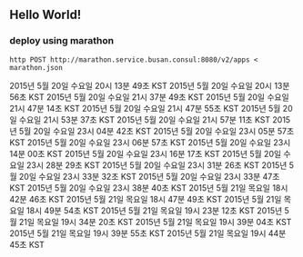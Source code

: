 ## Hello World!

### deploy using marathon

```
http POST http://marathon.service.busan.consul:8080/v2/apps < marathon.json
```
2015년 5월 20일 수요일 20시 13분 49초 KST
2015년 5월 20일 수요일 20시 13분 56초 KST
2015년 5월 20일 수요일 21시 37분 49초 KST
2015년 5월 20일 수요일 21시 47분 14초 KST
2015년 5월 20일 수요일 21시 47분 55초 KST
2015년 5월 20일 수요일 21시 53분 37초 KST
2015년 5월 20일 수요일 21시 57분 11초 KST
2015년 5월 20일 수요일 23시 04분 42초 KST
2015년 5월 20일 수요일 23시 05분 57초 KST
2015년 5월 20일 수요일 23시 06분 57초 KST
2015년 5월 20일 수요일 23시 14분 00초 KST
2015년 5월 20일 수요일 23시 16분 17초 KST
2015년 5월 20일 수요일 23시 28분 29초 KST
2015년 5월 20일 수요일 23시 31분 26초 KST
2015년 5월 20일 수요일 23시 33분 32초 KST
2015년 5월 20일 수요일 23시 33분 47초 KST
2015년 5월 20일 수요일 23시 38분 40초 KST
2015년 5월 21일 목요일 18시 42분 46초 KST
2015년 5월 21일 목요일 18시 47분 49초 KST
2015년 5월 21일 목요일 18시 49분 54초 KST
2015년 5월 21일 목요일 19시 23분 12초 KST
2015년 5월 21일 목요일 19시 34분 20초 KST
2015년 5월 21일 목요일 19시 39분 04초 KST
2015년 5월 21일 목요일 19시 39분 55초 KST
2015년 5월 21일 목요일 19시 44분 45초 KST
